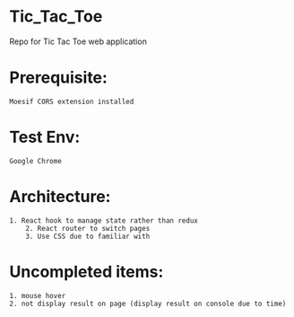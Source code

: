# Tic_Tac_Toe
Repo for Tic Tac Toe web application

# Prerequisite:
	Moesif CORS extension installed

# Test Env:
	Google Chrome

# Architecture:
	1. React hook to manage state rather than redux 
        2. React router to switch pages
        3. Use CSS due to familiar with

# Uncompleted items:
	1. mouse hover
	2. not display result on page (display result on console due to time)


